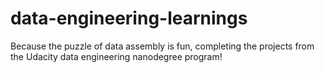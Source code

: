# data-engineering-learnings
Because the puzzle of data assembly is fun, completing the projects from the Udacity data engineering nanodegree program!
